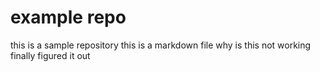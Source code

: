 # example repo
this is a sample repository
this is a markdown file
why is this not working
finally figured it out